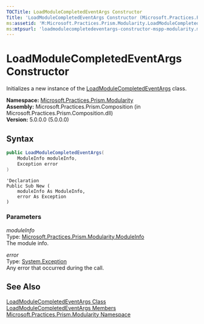 ```yaml
---
TOCTitle: LoadModuleCompletedEventArgs Constructor
Title: 'LoadModuleCompletedEventArgs Constructor (Microsoft.Practices.Prism.Modularity)'
ms:assetid: 'M:Microsoft.Practices.Prism.Modularity.LoadModuleCompletedEventArgs.\#ctor(Microsoft.Practices.Prism.Modularity.ModuleInfo,System.Exception)'
ms:mtpsurl: 'loadmodulecompletedeventargs-constructor-mspp-modularity.md'
---
```



# LoadModuleCompletedEventArgs Constructor

Initializes a new instance of the [LoadModuleCompletedEventArgs](/patterns-practices/reference/loadmodulecompletedeventargs-class-mspp-modularity) class.

**Namespace:** [Microsoft.Practices.Prism.Modularity](/patterns-practices/reference/mspp-modularity-namespace)  
**Assembly:** Microsoft.Practices.Prism.Composition (in Microsoft.Practices.Prism.Composition.dll)  
**Version:** 5.0.0.0 (5.0.0.0)

## Syntax

```C#
public LoadModuleCompletedEventArgs(
	ModuleInfo moduleInfo,
	Exception error
)
```

```VB
'Declaration
Public Sub New ( 
	moduleInfo As ModuleInfo,
	error As Exception
)
```

### Parameters

*moduleInfo*  
Type: [Microsoft.Practices.Prism.Modularity.ModuleInfo](/patterns-practices/reference/moduleinfo-class-mspp-modularity)  
The module info.


*error*  
Type: [System.Exception](http://msdn.microsoft.com/en-us/library/c18k6c59)  
Any error that occurred during the call.

## See Also

[LoadModuleCompletedEventArgs Class](/patterns-practices/reference/loadmodulecompletedeventargs-class-mspp-modularity)  
[LoadModuleCompletedEventArgs Members](/patterns-practices/reference/loadmodulecompletedeventargs-members-mspp-modularity)  
[Microsoft.Practices.Prism.Modularity Namespace](/patterns-practices/reference/mspp-modularity-namespace)  